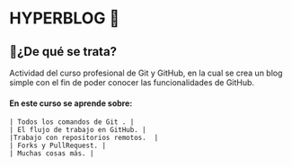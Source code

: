 # HYPERBLOG 👾
## 🤔¿De qué se trata?
Actividad del curso profesional de Git y GitHub, en la cual se crea un blog simple con el fin de poder conocer las funcionalidades de GitHub.
#### En este curso se aprende sobre:

    | Todos los comandos de Git . |
    | El flujo de trabajo en GitHub. |
    |Trabajo con repositorios remotos.  |
    | Forks y PullRequest. |
    | Muchas cosas más. |
